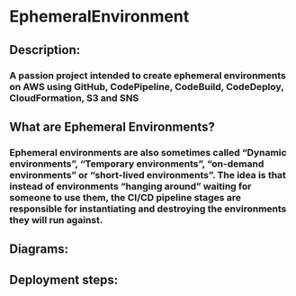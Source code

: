 # EphemeralEnvironment

## Description:
### A passion project intended to create ephemeral environments on AWS using GitHub, CodePipeline, CodeBuild, CodeDeploy, CloudFormation, S3 and SNS

## What are Ephemeral Environments?
### Ephemeral environments are also sometimes called “Dynamic environments”, “Temporary environments”, “on-demand environments” or “short-lived environments”. The idea is that instead of environments “hanging around” waiting for someone to use them, the CI/CD pipeline stages are responsible for instantiating and destroying the environments they will run against.

## Diagrams:

## Deployment steps:
